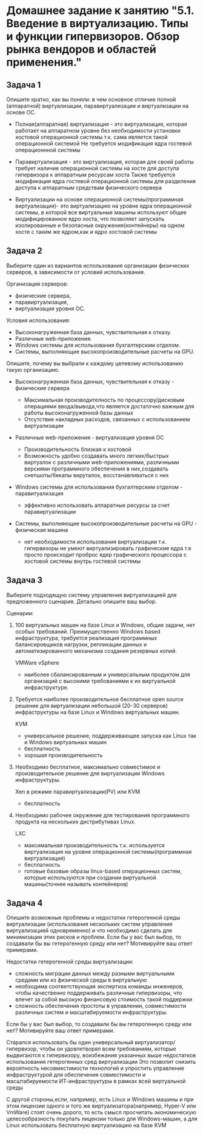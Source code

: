 
# Домашнее задание к занятию "5.1. Введение в виртуализацию. Типы и функции гипервизоров. Обзор рынка вендоров и областей применения."

## Задача 1

Опишите кратко, как вы поняли: в чем основное отличие полной (аппаратной) виртуализации, паравиртуализации и виртуализации на основе ОС.

- Полная(аппаратная) виртуализация - это виртуализация, которая работает на аппаратном уровне без необходимости установки хостовой операционной системы
т.к. сама является такой операционной системой
Не требуется модификация ядра гостевой операционнной системы

- Паравиртуализация - это виртуализация, которая для своей работы требует наличие операционной системы на хосте для доступа гипервизора к аппаратным ресурсам хоста
Также требуется модификация ядра гостевой операционной системы для разделения доступа к аппаратным средствам физического сервера

- Виртуализации на основе операционной системы(программная виртуализация)- это виртуализацию на уровне ядра операционной системы, в которой все виртуальные машины используют общее модифицированное ядро хоста, что позволяет запускать изолированные и безопасные окружения(контейнеры) на одном хосте с таким же ядром,как и ядро хостовой системы

## Задача 2

Выберите один из вариантов использования организации физических серверов, в зависимости от условий использования.

Организация серверов:
- физические сервера,
- паравиртуализация,
- виртуализация уровня ОС.

Условия использования:
- Высоконагруженная база данных, чувствительная к отказу.
- Различные web-приложения.
- Windows системы для использования бухгалтерским отделом.
- Системы, выполняющие высокопроизводительные расчеты на GPU.

Опишите, почему вы выбрали к каждому целевому использованию такую организацию.

- Высоконагруженная база данных, чувствительная к отказу - физические сервера
  - Максимальная производителность по процессору/дисковым операциями ввода/вывода,что является достаточно важным для работы высоконагруженной базы данных
  - Отсутствие накладных расходов, связанных с использованием виртуализации

- Различные web-приложения - виртуализация уровня ОС
  - Производительность близкая к хостовой
  - Возможность удобно создавать много легких/быстрых виртуалок с различными web-приложениями, различными версиями программного обеспечения в них,создавать снепшоты/бекапы вируталок, восстанавливаться с них

- Windows системы для использования бухгалтерским отделом - паравитуализация
  - эффективно использовать аппаратные ресурсы за счет паравиртуализации

- Системы, выполняющие высокопроизводительные расчеты на GPU - физическая машина
  - нет необходимости использования виртуализации т.к. гипервизоры не умеют виртуализировать графические ядра т.е просто происходит проброс ядер графического процессора
  с хостовой системы внутрь гостевой системы

## Задача 3

Выберите подходящую систему управления виртуализацией для предложенного сценария. Детально опишите ваш выбор.

Сценарии:

1. 100 виртуальных машин на базе Linux и Windows, общие задачи, нет особых требований. Преимущественно Windows based инфраструктура, требуется реализация программных балансировщиков нагрузки, репликации данных и автоматизированного механизма создания резервных копий.

    VMWare vSphere
      - наиболее сбалансированным и универсальным продуктом для организаций с высокими требованиями к их виртуальной инфраструктуре.

2. Требуется наиболее производительное бесплатное open source решение для виртуализации небольшой (20-30 серверов) инфраструктуры на базе Linux и Windows виртуальных машин.

    KVM
      - универсальное решение, поддерживающее запуска как Linux так и Windows виртуальных машин
      - бесплатность
      - хорошая производительность

3. Необходимо бесплатное, максимально совместимое и производительное решение для виртуализации Windows инфраструктуры.

    Xen в режиме паравиртуализации(PV) или KVM
      - бесплатность

4. Необходимо рабочее окружение для тестирования программного продукта на нескольких дистрибутивах Linux.

    LXC
      - максимальная производительность т.к. используется виртуализация на уровне операционной системы(программная виртуализация)
      - бесплатность
      - готовые базовые образы linux-based операционных систем, которые используются при создании виртуальной машины(точнее называть контейнеров)

## Задача 4

Опишите возможные проблемы и недостатки гетерогенной среды виртуализации (использования нескольких систем управления виртуализацией одновременно) и что необходимо сделать для минимизации этих рисков и проблем. Если бы у вас был выбор, то создавали бы вы гетерогенную среду или нет? Мотивируйте ваш ответ примерами.

Недостатки гетерогенной среды виртуализации:
 - сложность миграции данных между разными виртуальными средами или из физической среды в виртуальную
 - необходима соответствующая экспертиза команды инженеров, чтобы качественно поддерживать различные гипервизоры, что влечет за собой высокую финансовую стоимость такой поддержки
 - сложность обеспечения простоты в управлении, совместимости различных систем и масштабируемости инфраструктуры.

Если бы у вас был выбор, то создавали бы вы гетерогенную среду или нет? Мотивируйте ваш ответ примерами.

Старался использовать бы один универсальный виртуализатор/гипервизор, чтобы он удовлетворял всем требованиям, которые выдвигаются к гипервизору, воизбежания указанных выше недостатков использования гетерогенных сред виртуализации
Это позволит снизить вероятность несовместимости технологий и упростить управление инфраструктурой для обеспечения совместимости и масштабируемости ИТ-инфраструктуры в рамках всей виртуальной среды

С другой стороны,если, например, есть Linux и Windows машины и при этом лицензии одного и того же виртуализатора(например, Hyper-V или VmWare) стоят очень дорого, то есть смысл просчитать экономическую целесообразность покупать лицензии только для Windows-машин, а для Linux использовать бесплатную виртуализацию на базе KVM